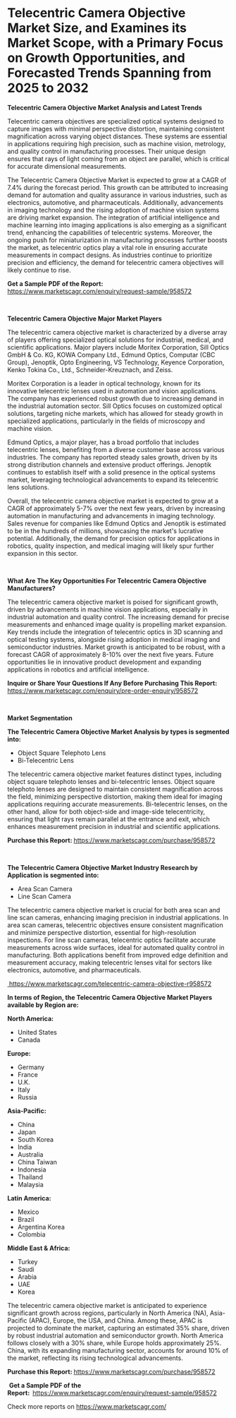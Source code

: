 <p><h1>Telecentric Camera Objective Market Size, and Examines its Market Scope, with a Primary Focus on Growth Opportunities, and Forecasted Trends Spanning from 2025 to 2032</h1></p><p><strong>Telecentric Camera Objective Market Analysis and Latest Trends</strong></p>
<p><p>Telecentric camera objectives are specialized optical systems designed to capture images with minimal perspective distortion, maintaining consistent magnification across varying object distances. These systems are essential in applications requiring high precision, such as machine vision, metrology, and quality control in manufacturing processes. Their unique design ensures that rays of light coming from an object are parallel, which is critical for accurate dimensional measurements.</p><p>The Telecentric Camera Objective Market is expected to grow at a CAGR of 7.4% during the forecast period. This growth can be attributed to increasing demand for automation and quality assurance in various industries, such as electronics, automotive, and pharmaceuticals. Additionally, advancements in imaging technology and the rising adoption of machine vision systems are driving market expansion. The integration of artificial intelligence and machine learning into imaging applications is also emerging as a significant trend, enhancing the capabilities of telecentric systems. Moreover, the ongoing push for miniaturization in manufacturing processes further boosts the market, as telecentric optics play a vital role in ensuring accurate measurements in compact designs. As industries continue to prioritize precision and efficiency, the demand for telecentric camera objectives will likely continue to rise.</p></p>
<p><strong>Get a Sample PDF of the Report:&nbsp;</strong> <a href="https://www.marketscagr.com/enquiry/request-sample/958572?utm_campaign=3249&utm_medium=2&utm_source=Github&utm_content=ia&utm_term=21032025&utm_id=telecentric-camera-objective">https://www.marketscagr.com/enquiry/request-sample/958572</a></p>
<p>&nbsp;</p>
<p><strong>Telecentric Camera Objective Major Market Players</strong></p>
<p><p>The telecentric camera objective market is characterized by a diverse array of players offering specialized optical solutions for industrial, medical, and scientific applications. Major players include Moritex Corporation, Sill Optics GmbH & Co. KG, KOWA Company Ltd., Edmund Optics, Computar (CBC Group), Jenoptik, Opto Engineering, VS Technology, Keyence Corporation, Kenko Tokina Co., Ltd., Schneider-Kreuznach, and Zeiss.</p><p>Moritex Corporation is a leader in optical technology, known for its innovative telecentric lenses used in automation and vision applications. The company has experienced robust growth due to increasing demand in the industrial automation sector. Sill Optics focuses on customized optical solutions, targeting niche markets, which has allowed for steady growth in specialized applications, particularly in the fields of microscopy and machine vision.</p><p>Edmund Optics, a major player, has a broad portfolio that includes telecentric lenses, benefiting from a diverse customer base across various industries. The company has reported steady sales growth, driven by its strong distribution channels and extensive product offerings. Jenoptik continues to establish itself with a solid presence in the optical systems market, leveraging technological advancements to expand its telecentric lens solutions.</p><p>Overall, the telecentric camera objective market is expected to grow at a CAGR of approximately 5-7% over the next few years, driven by increasing automation in manufacturing and advancements in imaging technology. Sales revenue for companies like Edmund Optics and Jenoptik is estimated to be in the hundreds of millions, showcasing the market's lucrative potential. Additionally, the demand for precision optics for applications in robotics, quality inspection, and medical imaging will likely spur further expansion in this sector.</p></p>
<p>&nbsp;</p>
<p><strong>What Are The Key Opportunities For Telecentric Camera Objective Manufacturers?</strong></p>
<p><p>The telecentric camera objective market is poised for significant growth, driven by advancements in machine vision applications, especially in industrial automation and quality control. The increasing demand for precise measurements and enhanced image quality is propelling market expansion. Key trends include the integration of telecentric optics in 3D scanning and optical testing systems, alongside rising adoption in medical imaging and semiconductor industries. Market growth is anticipated to be robust, with a forecast CAGR of approximately 8-10% over the next five years. Future opportunities lie in innovative product development and expanding applications in robotics and artificial intelligence.</p></p>
<p><strong>Inquire or Share Your Questions If Any Before Purchasing This Report:</strong> <a href="https://www.marketscagr.com/enquiry/pre-order-enquiry/958572?utm_campaign=3249&utm_medium=2&utm_source=Github&utm_content=ia&utm_term=21032025&utm_id=telecentric-camera-objective">https://www.marketscagr.com/enquiry/pre-order-enquiry/958572</a></p>
<p>&nbsp;</p>
<p><strong>Market Segmentation</strong></p>
<p><strong>The Telecentric Camera Objective Market Analysis by types is segmented into:</strong></p>
<p><ul><li>Object Square Telephoto Lens</li><li>Bi-Telecentric Lens</li></ul></p>
<p><p>The telecentric camera objective market features distinct types, including object square telephoto lenses and bi-telecentric lenses. Object square telephoto lenses are designed to maintain consistent magnification across the field, minimizing perspective distortion, making them ideal for imaging applications requiring accurate measurements. Bi-telecentric lenses, on the other hand, allow for both object-side and image-side telecentricity, ensuring that light rays remain parallel at the entrance and exit, which enhances measurement precision in industrial and scientific applications.</p></p>
<p><strong>Purchase this Report:&nbsp;</strong><a href="https://www.marketscagr.com/purchase/958572?utm_campaign=3249&utm_medium=2&utm_source=Github&utm_content=ia&utm_term=21032025&utm_id=telecentric-camera-objective">https://www.marketscagr.com/purchase/958572</a></p>
<p>&nbsp;</p>
<p><strong>The Telecentric Camera Objective Market Industry Research by Application is segmented into:</strong></p>
<p><ul><li>Area Scan Camera</li><li>Line Scan Camera</li></ul></p>
<p><p>The telecentric camera objective market is crucial for both area scan and line scan cameras, enhancing imaging precision in industrial applications. In area scan cameras, telecentric objectives ensure consistent magnification and minimize perspective distortion, essential for high-resolution inspections. For line scan cameras, telecentric optics facilitate accurate measurements across wide surfaces, ideal for automated quality control in manufacturing. Both applications benefit from improved edge definition and measurement accuracy, making telecentric lenses vital for sectors like electronics, automotive, and pharmaceuticals.</p></p>
<p><a href="https://www.marketscagr.com/telecentric-camera-objective-r958572?utm_campaign=3249&utm_medium=2&utm_source=Github&utm_content=ia&utm_term=21032025&utm_id=telecentric-camera-objective">&nbsp;https://www.marketscagr.com/telecentric-camera-objective-r958572</a></p>
<p><strong>In terms of Region, the Telecentric Camera Objective Market Players available by Region are:</strong></p>
<p>
    <p> <strong> North America: </strong>
        <ul>
            <li>United States</li>
            <li>Canada</li>
        </ul>
        </p> 
    <p> <strong> Europe: </strong>
        <ul>
            <li>Germany</li>
            <li>France</li>
            <li>U.K.</li>
            <li>Italy</li>
            <li>Russia</li>
        </ul>
        </p> 
    <p> <strong> Asia-Pacific: </strong>
        <ul>
            <li>China</li>
            <li>Japan</li>
            <li>South Korea</li>
            <li>India</li>
            <li>Australia</li>
            <li>China Taiwan</li>
            <li>Indonesia</li>
            <li>Thailand</li>
            <li>Malaysia</li>
        </ul>
        </p> 
    <p> <strong> Latin America: </strong>
        <ul>
            <li>Mexico</li>
            <li>Brazil</li>
            <li>Argentina Korea</li>
            <li>Colombia</li>
        </ul>
        </p> 
    <p> <strong> Middle East & Africa: </strong>
        <ul>
            <li>Turkey</li>
            <li>Saudi</li>
            <li>Arabia</li>
            <li>UAE</li>
            <li>Korea</li>
        </ul>
    </p>
    </p>
<p><p>The telecentric camera objective market is anticipated to experience significant growth across regions, particularly in North America (NA), Asia-Pacific (APAC), Europe, the USA, and China. Among these, APAC is projected to dominate the market, capturing an estimated 35% share, driven by robust industrial automation and semiconductor growth. North America follows closely with a 30% share, while Europe holds approximately 25%. China, with its expanding manufacturing sector, accounts for around 10% of the market, reflecting its rising technological advancements.</p></p>
<p><strong>Purchase this Report: </strong><a href="https://www.marketscagr.com/purchase/958572?utm_campaign=3249&utm_medium=2&utm_source=Github&utm_content=ia&utm_term=21032025&utm_id=telecentric-camera-objective">https://www.marketscagr.com/purchase/958572</a></p>
<p>&nbsp;<strong>Get a Sample PDF of the Report:&nbsp;&nbsp;</strong><a href="https://www.marketscagr.com/enquiry/request-sample/958572?utm_campaign=3249&utm_medium=2&utm_source=Github&utm_content=ia&utm_term=21032025&utm_id=telecentric-camera-objective">https://www.marketscagr.com/enquiry/request-sample/958572</a></p>
<p><strong></strong></p>
<p>Check more reports on <a href="https://www.marketscagr.com/?utm_campaign=3249&utm_medium=2&utm_source=Github&utm_content=ia&utm_term=21032025&utm_id=telecentric-camera-objective">https://www.marketscagr.com/</a></p>